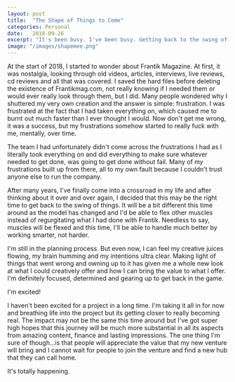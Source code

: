 ```yaml
---
layout: post
title:  "The Shape of Things to Come"
categories: Personal
date:   2018-09-26
excerpt: "It's been busy. I've been busy. Getting back to the swing of things has been all sorts of interesting."
image: "/images/shapemee.png"
---
```


At the start of 2018, I started to wonder about Frantik Magazine. At first, it was nostalgia, looking through old videos, articles, interviews, live reviews, cd reviews and all that was covered. I saved the hard files before deleting the existence of Frantikmag.com, not really knowing if I needed them or would ever really look through them, but I did.
Many people wondered why I shuttered my very own creation and the answer is simple: frustration. I was frustrated at the fact that I had taken everything on, which caused me to burnt out much faster than I ever thought I would. Now don't get me wrong, it was a success, but my frustrations somehow started to really fuck with me, mentally, over time. 

The team I had unfortunately didn't come across the frustrations I had as I literally took everything on and did everything to make sure whatever needed to get done, was going to get done without fail. Many of my frustrations built up from there, all to my own fault because I couldn't trust anyone else to run the company. 

After many years, I've finally come into a crossroad in my life and after thinking about it over and over again, I decided that this may be the right time to get back to the swing of things. It will be a bit different this time around as the model has changed and I'd be able to flex other muscles instead of regurgitating what I had done with Frantik. Needless to say, muscles will be flexed and this time, I'll be able to handle much better by working smarter, not harder.

I'm still in the planning process. But even now, I can feel my creative juices flowing, my brain humming and my intentions ultra clear. Making light of things that went wrong and owning up to it has given me a whole new look at what I could creatively offer and how I can bring the value to what I offer. I'm definitely focused, determined and gearing up to get back in the game.

I'm excited!

I haven't been excited for a project in a long time. I'm taking it all in for now and breathing life into the project but its getting closer to really becoming real. The impact may not be the same this time around but I've got super high hopes that this journey will be much more substantial in all its aspects from amazing content, finance and lasting impressions. The one thing I'm sure of though...is that people will appreciate the value that my new venture will bring and I cannot wait for people to join the venture and find a new hub that they can call home.

It's totally happening.
